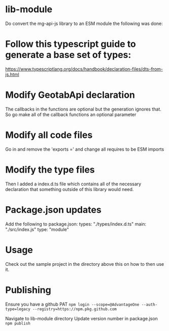 # lib-module

Do convert the mg-api-js library to an ESM module the following was done:

# Follow this typescript guide to generate a base set of types:
https://www.typescriptlang.org/docs/handbook/declaration-files/dts-from-js.html

# Modify GeotabApi declaration
The callbacks in the functions are optional but the generation ignores that.  So go make all of the callback functions an optional parameter

# Modify all code files
Go in and remove the 'exports =' and change all requires to be ESM imports

# Modify the type files
Then I added a index.d.ts file which contains all of the necessary declaration that something outside of this library would need.

# Package.json updates
Add the following to package.json:
types: "./types/index.d.ts"
main: "./src/index.js"
type: "module"

# Usage
Check out the sample project in the directory above this on how to then use it.


# Publishing
Ensure you have a github PAT
`npm login --scope=@AdvantageOne --auth-type=legacy --registry=https://npm.pkg.github.com`

Navigate to lib-module directory
Update version number in package.json
`npm publish`

